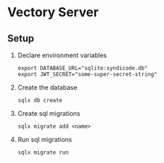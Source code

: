 # Vectory Server

## Setup

1. Declare environment variables
    ```
    export DATABASE_URL="sqlite:syndicode.db"
    export JWT_SECRET="some-super-secret-string"
    ```

2. Create the database
    ```
    sqlx db create
    ```

3. Create sql migrations
    ```
    sqlx migrate add <name>
    ```

4. Run sql migrations
    ```
    sqlx migrate run
    ```
